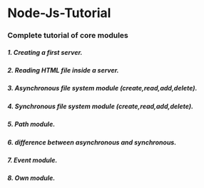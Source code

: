 # Node-Js-Tutorial
<h3>Complete tutorial of core modules</h3>
<h5>1. Creating a first server.</h5>
<h5>2. Reading HTML file inside a server.</h5>
<h5>3. Asynchronous file system module (create,read,add,delete).</h5>
<h5>4. Synchronous file system module (create,read,add,delete).</h5>
<h5>5. Path module.</h5>
<h5>6. difference between asynchronous and synchronous.</h5>
<h5>7. Event module.</h5>
<h5>8. Own module.</h5>
